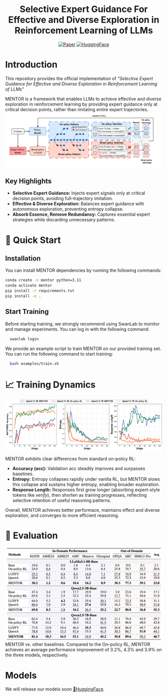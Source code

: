 <h1 align="center">Selective Expert Guidance For Effective and Diverse Exploration in Reinforcement Learning of LLMs</h1>

<div align="center"> 

[![Paper](https://img.shields.io/badge/Paper-arXiv-b5212f.svg?logo=arxiv)](https://arxiv.org/abs/2510.04140)
[![HuggingFace](https://img.shields.io/badge/Model-HuggingFace-ffd21e.svg?logo=huggingface)]() 

</div>


# Introduction
This repository provides the official implementation of *"Selective Expert Guidance for Effective and Diverse Exploration in Reinforcement Learning of LLMs"* 

MENTOR is a framework that enables LLMs to achieve effective and diverse exploration in reinforcement learning by providing expert guidance only at critical decision points, rather than imitating entire expert trajectories.
![MENTOR](./assets/mentor.png)

## Key Highlights
- **Selective Expert Guidance:** Injects expert signals only at critical decision points, avoiding full-trajectory imitation.  
- **Effective & Diverse Exploration:** Balances expert guidance with autonomous exploration, preventing entropy collapse.  
- **Absorb Essence, Remove Redundancy:** Captures essential expert strategies while discarding unnecessary patterns.  




# 🚀 Quick Start
## Installation
You can install MENTOR dependencies by running the following commands:

```bash
conda create -n mentor python=3.11
conda activate mentor
pip install -r requirements.txt
pip install -e .
```

## Start Training
Before starting training, we strongly recommend using SwanLab to monitor and manage experiments. You can log in with the following command:
```bash
  swanlab login
```
We provide an example script to train MENTOR on our provided training set. You can run the following command to start training:
```bash
  bash examples/train.sh
```



# 📈 Training Dynamics
![Training Dynamics](./assets/training_dynamics.png)

MENTOR exhibits clear differences from standard on-policy RL:  
- **Accuracy (acc):** Validation acc steadily improves and surpasses baselines.  
- **Entropy:** Entropy collapses rapidly under vanilla RL, but MENTOR slows this collapse and sustains higher entropy, enabling broader exploration.  
- **Response Length:** Responses first grow longer (absorbing expert-style tokens like *verify*), then shorten as training progresses, reflecting selective retention of useful reasoning patterns.  

Overall, MENTOR achieves better performace, maintains effect and diverse exploration, and converges to more efficient reasoning.

# 📃 Evaluation
![Main Results](./assets/main_results.png)
MENTOR vs. other baselines. Compared to the On-policy RL, MENTOR achieves an average performance improvement of 3.2%, 4.3% and 3.9% on the three models, respectively. 

# Models
We will release our models soon [🤗HuggingFace](https://huggingface.co/).
